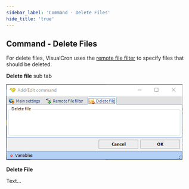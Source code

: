 ```yaml
---
sidebar_label: 'Command - Delete Files'
hide_title: 'true'
---
```


## Command - Delete Files

For delete files, VisualCron uses the [remote file filter](../../../server/job-tasks-remote-file-filter) to specify files that should be deleted.
 
**Delete file** sub tab

![](../../../../../static/img/commanddeletefiles.png)

**Delete File**

Text...